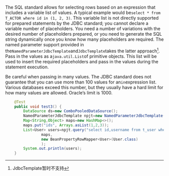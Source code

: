 The SQL standard allows for selecting rows based on an expression that includes a variable list of values. A typical example would be`select * from T_ACTOR where id in (1, 2, 3)`. This variable list is not directly supported for prepared statements by the JDBC standard; you cannot declare a variable number of placeholders. You need a number of variations with the desired number of placeholders prepared, or you need to generate the SQL string dynamically once you know how many placeholders are required. The named parameter support provided in the`NamedParameterJdbcTemplate`and`JdbcTemplate`takes the latter approach[^1]. Pass in the values as a`java.util.List`of primitive objects. This list will be used to insert the required placeholders and pass in the values during the statement execution.

Be careful when passing in many values. The JDBC standard does not guarantee that you can use more than 100 values for an`in`expression list. Various databases exceed this number, but they usually have a hard limit for how many values are allowed. Oracle’s limit is 1000.

```java
    @Test
    public void test3() {
        DataSource ds=new ComboPooledDataSource();
        NamedParameterJdbcTemplate npjt=new NamedParameterJdbcTemplate(ds);
        Map<String,Object> maps=new HashMap<>();
        maps.put("ids", Arrays.asList(1,2,3));
        List<User> users=npjt.query("select id,username from t_user where id in (:ids)", 
                maps,
                new BeanPropertyRowMapper<User>(User.class)
                );
        System.out.println(users);
    }
```



[^1]: JdbcTemplate暂时不支持

